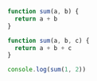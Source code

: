```js showLineNumbers
function sum(a, b) {
  return a + b
}

function sum(a, b, c) {
  return a + b + c
}

console.log(sum(1, 2))
```
